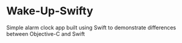 # Wake-Up-Swifty
Simple alarm clock app built using Swift to demonstrate differences between Objective-C and Swift

